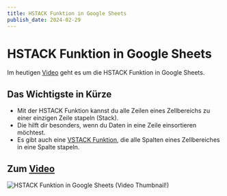 ```yaml
---
title: HSTACK Funktion in Google Sheets
publish_date: 2024-02-29
---
```


# HSTACK Funktion in Google Sheets

Im heutigen [Video](https://youtu.be/I6O3oiGqmxQ) geht es um die HSTACK Funktion in Google Sheets. 

## Das Wichtigste in Kürze

- Mit der HSTACK Funktion kannst du alle Zeilen eines Zellbereichs zu einer einzigen Zeile stapeln (Stack).
- Die hilft dir besonders, wenn du Daten in eine Zeile einsortieren möchtest.
- Es gibt auch eine [VSTACK Funktion](https://youtu.be/VqrboZ33GDs), die alle Spalten eines Zellbereiches in eine Spalte stapeln.

## Zum [Video](https://youtu.be/I6O3oiGqmxQ)

![HSTACK Funktion in Google Sheets (Video Thumbnail!)](../../thumbnails/Fertig557.jpg "HSTACK Funktion in Google Sheets (Video Thumbnail!)")
